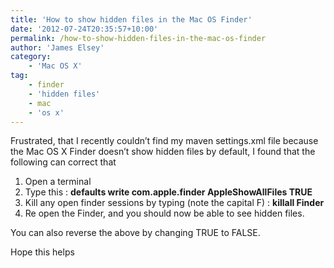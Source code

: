 ```yaml
---
title: 'How to show hidden files in the Mac OS Finder'
date: '2012-07-24T20:35:57+10:00'
permalink: /how-to-show-hidden-files-in-the-mac-os-finder
author: 'James Elsey'
category:
    - 'Mac OS X'
tag:
    - finder
    - 'hidden files'
    - mac
    - 'os x'
---
```

Frustrated, that I recently couldn’t find my maven settings.xml file because the Mac OS X Finder doesn’t show hidden files by default, I found that the following can correct that

1. Open a terminal
2. Type this : **defaults write com.apple.finder AppleShowAllFiles TRUE**
3. Kill any open finder sessions by typing (note the capital F) : **killall Finder**
4. Re open the Finder, and you should now be able to see hidden files.

You can also reverse the above by changing TRUE to FALSE.

Hope this helps